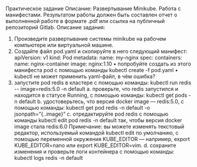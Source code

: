 Практическое задание
Описание: Развертывание Minikube. Работа с манифестами.
Результатом работы должен быть составлен отчет о выполненной работе в
формате .pdf или ссылка на публичный репозиторий Gitlab.
Описание задания:
1. Произведите развертывание системы minikube на рабочем компьютере или
виртуальной машине.
2. Cоздайте файл pod.yaml и скопируйте в него следующий манифест:
apiVersion: v1
kind: Pod
metadata:
name: my-nginx
spec:
containers:
name: nginx-container
image: nginx:1.10
• попробуйте создать из этого манифеста pod с помощью команды
kubectl create -f pod.yaml
• kubectl не может применить yaml-файл, в чём ошибка?
3. запустите pod redis в кластере с помощью команды: kubectl run redis --
image=redis:5.0 -n default
a. проверьте, что redis запустился и находится в статусе Running, с
помощью команды: kubectl get pods -n default
b. удостоверьтесь, что версия docker image — redis:5.0, с помощью
команды: kubectl get pod redis -n default -o jsonpath=”{..image}”
c. отредактируйте pod redis с помощью команды kubectl edit pod redis -n
default так, чтобы версия docker image стала redis:6.0
Примечание: вы можете изменять текстовый редактор, используемый
командой kubectl edit по умолчанию, с помощью переменной
окружения KUBE_EDITOR — например, export KUBE_EDITOR=nano
или export KUBE_EDITOR=vim.
d. сохраните изменения и проверьте логи контейнера с помощью
команды: kubectl logs redis -n default
